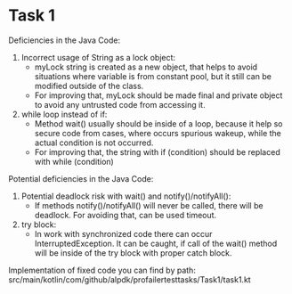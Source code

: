 # Task 1

Deficiencies in the Java Code:

1. Incorrect usage of String as a lock object:
    * myLock string is created as a new object, that helps to avoid
      situations where variable is from constant pool, but it still can be
      modified outside of the class.
    * For improving that, myLock should be made final and private object to avoid
      any untrusted code from accessing it.
2. while loop instead of if:
    * Method wait() usually should be inside of a loop, because it help so secure code
      from cases, where occurs spurious wakeup, while the actual condition is not occurred.
    * For improving that, the string with if (condition) should be replaced with while (condition)

Potential deficiencies in the Java Code:

1. Potential deadlock risk with wait() and notify()/notifyAll():
    * If methods notify()/notifyAll() will never be called, there will be deadlock.
      For avoiding that, can be used timeout.
2. try block:
    * In work with synchronized code there can occur InterruptedException. It can be caught,
      if call of the wait() method will be inside of the try block with proper catch block.

Implementation of fixed code you can find by path:
src/main/kotlin/com/github/alpdk/profailertesttasks/Task1/task1.kt